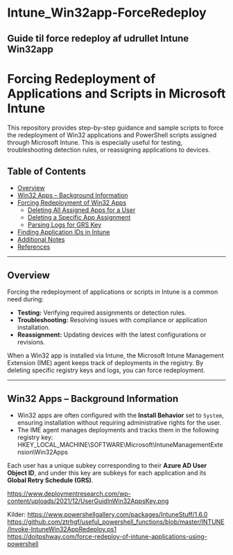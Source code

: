 # Intune_Win32app-ForceRedeploy
## Guide til force redeploy af udrullet Intune Win32app <br>


# Forcing Redeployment of Applications and Scripts in Microsoft Intune

This repository provides step-by-step guidance and sample scripts to force the redeployment of Win32 applications and PowerShell scripts assigned through Microsoft Intune. This is especially useful for testing, troubleshooting detection rules, or reassigning applications to devices.

## Table of Contents
- [Overview](#overview)
- [Win32 Apps – Background Information](#win32-apps--background-information)
- [Forcing Redeployment of Win32 Apps](#forcing-redeployment-of-win32-apps)
  - [Deleting All Assigned Apps for a User](#deleting-all-assigned-apps-for-a-user)
  - [Deleting a Specific App Assignment](#deleting-a-specific-app-assignment)
  - [Parsing Logs for GRS Key](#parsing-logs-for-grs-key)
- [Finding Application IDs in Intune](#finding-application-ids-in-intune)
- [Additional Notes](#additional-notes)
- [References](#references)

---

## Overview

Forcing the redeployment of applications or scripts in Intune is a common need during:
- **Testing:** Verifying required assignments or detection rules.
- **Troubleshooting:** Resolving issues with compliance or application installation.
- **Reassignment:** Updating devices with the latest configurations or revisions.

When a Win32 app is installed via Intune, the Microsoft Intune Management Extension (IME) agent keeps track of deployments in the registry. By deleting specific registry keys and logs, you can force redeployment.

---

## Win32 Apps – Background Information

- Win32 apps are often configured with the **Install Behavior** set to `System`, ensuring installation without requiring administrative rights for the user.
- The IME agent manages deployments and tracks them in the following registry key:
HKEY_LOCAL_MACHINE\SOFTWARE\Microsoft\IntuneManagementExtension\Win32Apps

Each user has a unique subkey corresponding to their **Azure AD User Object ID**, and under this key are subkeys for each application and its **Global Retry Schedule (GRS)**.

https://www.deploymentresearch.com/wp-content/uploads/2021/12/UserGuidInWin32AppsKey.png


Kilder:
https://www.powershellgallery.com/packages/IntuneStuff/1.6.0
https://github.com/ztrhgf/useful_powershell_functions/blob/master/INTUNE/Invoke-IntuneWin32AppRedeploy.ps1 <br>
https://doitpshway.com/force-redeploy-of-intune-applications-using-powershell <br>
